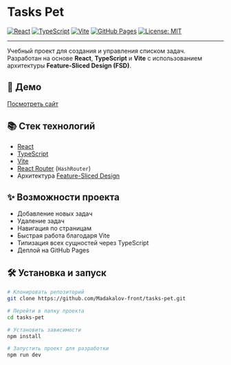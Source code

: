 # Tasks Pet

[![React](https://img.shields.io/badge/React-20232A?style=for-the-badge&logo=react&logoColor=61DAFB)](https://react.dev/)
[![TypeScript](https://img.shields.io/badge/TypeScript-007ACC?style=for-the-badge&logo=typescript&logoColor=white)](https://www.typescriptlang.org/)
[![Vite](https://img.shields.io/badge/Vite-646CFF?style=for-the-badge&logo=vite&logoColor=white)](https://vitejs.dev/)
[![GitHub Pages](https://img.shields.io/badge/GitHub_Pages-222?style=for-the-badge&logo=github&logoColor=white)](https://pages.github.com/)
[![License: MIT](https://img.shields.io/badge/License-MIT-yellow.svg?style=for-the-badge)](https://opensource.org/licenses/MIT)

---

Учебный проект для создания и управления списком задач.  
Разработан на основе **React**, **TypeScript** и **Vite** с использованием архитектуры **Feature-Sliced Design (FSD)**.

## 🚀 Демо

[Посмотреть сайт](https://madakalov-front.github.io/tasks-pet)

## 📚 Стек технологий

- [React](https://react.dev/)
- [TypeScript](https://www.typescriptlang.org/)
- [Vite](https://vitejs.dev/)
- [React Router](https://reactrouter.com/) (`HashRouter`)
- Архитектура [Feature-Sliced Design](https://feature-sliced.design/)

## ✨ Возможности проекта

- Добавление новых задач
- Удаление задач
- Навигация по страницам
- Быстрая работа благодаря Vite
- Типизация всех сущностей через TypeScript
- Деплой на GitHub Pages

## 🛠 Установка и запуск

```bash
# Клонировать репозиторий
git clone https://github.com/Madakalov-front/tasks-pet.git

# Перейти в папку проекта
cd tasks-pet

# Установить зависимости
npm install

# Запустить проект для разработки
npm run dev